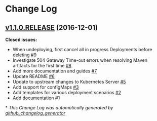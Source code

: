 # Change Log

## [v1.1.0.RELEASE](https://github.com/donovanmuller/spring-cloud-dataflow-server-openshift/tree/v1.1.0.RELEASE) (2016-12-01)
**Closed issues:**

- When undeploying, first cancel all in progress Deployments before deleting [\#9](https://github.com/donovanmuller/spring-cloud-dataflow-server-openshift/issues/9)
- Investigate 504 Gateway Time-out errors when resolving Maven artifacts for the first time [\#8](https://github.com/donovanmuller/spring-cloud-dataflow-server-openshift/issues/8)
- Add more documentation and guides [\#7](https://github.com/donovanmuller/spring-cloud-dataflow-server-openshift/issues/7)
- Update README [\#6](https://github.com/donovanmuller/spring-cloud-dataflow-server-openshift/issues/6)
- Update to upstream changes to Kubernetes Server [\#5](https://github.com/donovanmuller/spring-cloud-dataflow-server-openshift/issues/5)
- Add support for configMaps [\#3](https://github.com/donovanmuller/spring-cloud-dataflow-server-openshift/issues/3)
- Add templates for various deployment scenarios [\#2](https://github.com/donovanmuller/spring-cloud-dataflow-server-openshift/issues/2)
- Add documentation [\#1](https://github.com/donovanmuller/spring-cloud-dataflow-server-openshift/issues/1)



\* *This Change Log was automatically generated by [github_changelog_generator](https://github.com/skywinder/Github-Changelog-Generator)*